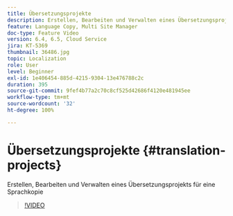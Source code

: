 ```yaml
---
title: Übersetzungsprojekte
description: Erstellen, Bearbeiten und Verwalten eines Übersetzungsprojekts für eine Sprachkopie
feature: Language Copy, Multi Site Manager
doc-type: Feature Video
version: 6.4, 6.5, Cloud Service
jira: KT-5369
thumbnail: 36486.jpg
topic: Localization
role: User
level: Beginner
exl-id: 1e406454-885d-4215-9304-13e476788c2c
duration: 395
source-git-commit: 9fef4b77a2c70c8cf525d42686f4120e481945ee
workflow-type: tm+mt
source-wordcount: '32'
ht-degree: 100%

---
```


# Übersetzungsprojekte {#translation-projects}

Erstellen, Bearbeiten und Verwalten eines Übersetzungsprojekts für eine Sprachkopie

>[!VIDEO](https://video.tv.adobe.com/v/36486?quality=12&learn=on)
